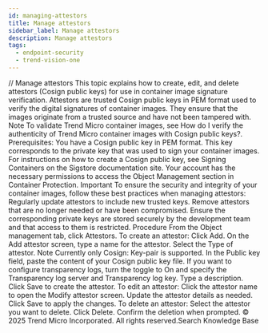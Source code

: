 ```yaml
---
id: managing-attestors
title: Manage attestors
sidebar_label: Manage attestors
description: Manage attestors
tags:
  - endpoint-security
  - trend-vision-one
---
```


/*<![CDATA[*/ $('#title').html($('meta[name=map-description]').attr('content')); /*]]>*/ Manage attestors This topic explains how to create, edit, and delete attestors (Cosign public keys) for use in container image signature verification. Attestors are trusted Cosign public keys in PEM format used to verify the digital signatures of container images. They ensure that the images originate from a trusted source and have not been tampered with. Note To validate Trend Micro container images, see How do I verify the authenticity of Trend Micro container images with Cosign public keys?. Prerequisites: You have a Cosign public key in PEM format. This key corresponds to the private key that was used to sign your container images. For instructions on how to create a Cosign public key, see Signing Containers on the Sigstore documentation site. Your account has the necessary permissions to access the Object Management section in Container Protection. Important To ensure the security and integrity of your container images, follow these best practices when managing attestors: Regularly update attestors to include new trusted keys. Remove attestors that are no longer needed or have been compromised. Ensure the corresponding private keys are stored securely by the development team and that access to them is restricted. Procedure From the Object management tab, click Attestors. To create an attestor: Click Add. On the Add attestor screen, type a name for the attestor. Select the Type of attestor. Note Currently only Cosign: Key-pair is supported. In the Public key field, paste the content of your Cosign public key file. If you want to configure transparency logs, turn the toggle to On and specify the Transparency log server and Transparency log key. Type a description. Click Save to create the attestor. To edit an attestor: Click the attestor name to open the Modify attestor screen. Update the attestor details as needed. Click Save to apply the changes. To delete an attestor: Select the attestor you want to delete. Click Delete. Confirm the deletion when prompted. © 2025 Trend Micro Incorporated. All rights reserved.Search Knowledge Base
